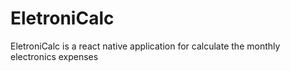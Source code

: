 # EletroniCalc
EletroniCalc is a react native application for calculate the monthly electronics expenses

